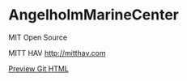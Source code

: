 # AngelholmMarineCenter

MIT Open Source

MITT HAV <http://mitthav.com>

[Preview Git HTML](https://xtreemze.github.io/AngelholmMarineCenter/)
